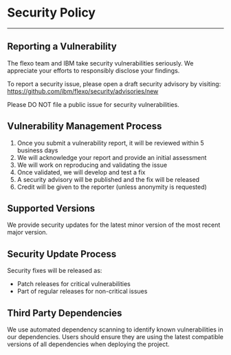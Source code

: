 # Security Policy

---

## Reporting a Vulnerability

The flexo team and IBM take security vulnerabilities seriously. We appreciate your efforts to responsibly disclose your findings.

To report a security issue, please open a draft security advisory by visiting:
https://github.com/ibm/flexo/security/advisories/new

Please DO NOT file a public issue for security vulnerabilities.

## Vulnerability Management Process

1. Once you submit a vulnerability report, it will be reviewed within 5 business days
2. We will acknowledge your report and provide an initial assessment
3. We will work on reproducing and validating the issue
4. Once validated, we will develop and test a fix
5. A security advisory will be published and the fix will be released
6. Credit will be given to the reporter (unless anonymity is requested)

## Supported Versions

We provide security updates for the latest minor version of the most recent major version.

## Security Update Process

Security fixes will be released as:
- Patch releases for critical vulnerabilities
- Part of regular releases for non-critical issues

## Third Party Dependencies

We use automated dependency scanning to identify known vulnerabilities in our dependencies. Users should ensure they are using the latest compatible versions of all dependencies when deploying the project.
